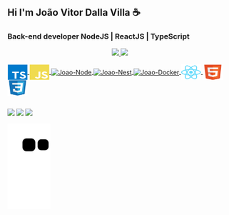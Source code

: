 ## Hi I'm João Vitor Dalla Villa ☕
### Back-end developer NodeJS | ReactJS | TypeScript
<div align="center">
  <a href="https://github.com/joaodvilla">
  <img height="180em" src="https://github-readme-stats.vercel.app/api?username=joaodvilla&show_icons=true&theme=dracula&include_all_commits=true&count_private=true"/>
  <img height="180em" src="https://github-readme-stats.vercel.app/api/top-langs/?username=joaodvilla&layout=compact&langs_count=7&theme=dracula"/>
</div>
<div style="display: inline_block"><br>
  <img align="center" alt="Joao-Ts" height="35" width="45" src="https://raw.githubusercontent.com/devicons/devicon/master/icons/typescript/typescript-plain.svg"> 
  <img align="center" alt="Joao-Js" height="35" width="45" src="https://raw.githubusercontent.com/devicons/devicon/master/icons/javascript/javascript-plain.svg">
  <img align="center" alt="Joao-Node" height="35" width="45" src="https://cdn.jsdelivr.net/gh/devicons/devicon/icons/nestjs/nestjs-plain.svg" />
  <img align="center" alt="Joao-Nest" height="35" width="45" src="https://cdn.jsdelivr.net/gh/devicons/devicon/icons/nodejs/nodejs-original.svg" />
  <img align="center" alt="Joao-Docker" height="35" width="45" src="https://cdn.jsdelivr.net/gh/devicons/devicon/icons/docker/docker-plain.svg" />
  <img align="center" alt="Joao-React" height="35" width="45" src="https://raw.githubusercontent.com/devicons/devicon/master/icons/react/react-original.svg">
  <img align="center" alt="Joao-HTML" height="35" width="45" src="https://raw.githubusercontent.com/devicons/devicon/master/icons/html5/html5-original.svg">
  <img align="center" alt="Joao-CSS" height="35" width="45" src="https://raw.githubusercontent.com/devicons/devicon/master/icons/css3/css3-original.svg">
</div>
  
  ##
 
<div> 
  <a href="https://www.instagram.com/joaodallavilla/" target="_blank"><img src="https://img.shields.io/badge/-Instagram-%23E4405F?style=for-the-badge&logo=instagram&logoColor=white" target="_blank"></a>
  <a href = "mailto:joaodvilla@gmail.com"><img src="https://img.shields.io/badge/-Gmail-%23333?style=for-the-badge&logo=gmail&logoColor=white" target="_blank"></a>
  <a href="https://www.linkedin.com/in/jo%C3%A3o-vitor-dalla-villa-69116912b/" target="_blank"><img src="https://img.shields.io/badge/-LinkedIn-%230077B5?style=for-the-badge&logo=linkedin&logoColor=white" target="_blank"></a> 
 
  ![Snake animation](https://github.com/rafaballerini/rafaballerini/blob/output/github-contribution-grid-snake.svg)
 
</div>
